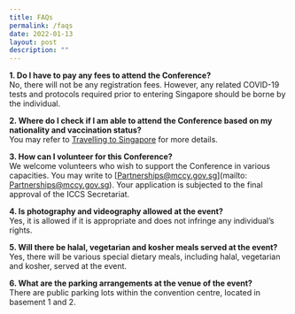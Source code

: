 ```yaml
---
title: FAQs
permalink: /faqs
date: 2022-01-13
layout: post
description: ""
---
```

**1.	Do I have to pay any fees to attend the Conference?**  
No, there will not be any registration fees. However, any related COVID-19 tests and protocols required prior to entering Singapore should be borne by the individual.  


**2.	Where do I check if I am able to attend the Conference based on my nationality and vaccination status?**  
You may refer to [Travelling to Singapore](https://safetravel.ica.gov.sg/stpl/vaccination-requirements) for more details. 


**3.	How can I volunteer for this Conference?**  
We welcome volunteers who wish to support the Conference in various capacities. You may write to [Partnerships@mccy.gov.sg](mailto: Partnerships@mccy.gov.sg). Your application is subjected to the final approval of the ICCS Secretariat.


**4.	Is photography and videography allowed at the event?**  
Yes, it is allowed if it is appropriate and does not infringe any individual’s rights.


**5.	Will there be halal, vegetarian and kosher meals served at the event?**  
Yes, there will be various special dietary meals, including halal, vegetarian and kosher, served at the event.

**6. What are the parking arrangements at the venue of the event?**  
There are public parking lots within the convention centre, located in basement 1 and 2.